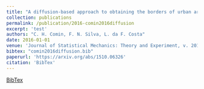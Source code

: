 ```yaml
---
title: "A diffusion-based approach to obtaining the borders of urban areas"
collection: publications
permalink: /publication/2016-comin2016diffusion
excerpt: 'test'
authors: "C. H. Comin, F. N. Silva, L. da F. Costa"
date: 2016-01-01
venue: 'Journal of Statistical Mechanics: Theory and Experiment, v. 2016, n. 5, p. 053205.'
bibtex: "comin2016diffusion.bib"
paperurl: 'https://arxiv.org/abs/1510.06326'
citation: 'BibTex'
---
```

[BibTex](//files/bibtex/comin2016diffusion.bib')

